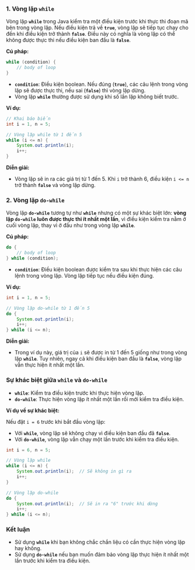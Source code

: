 ### 1. Vòng lặp `while`

Vòng lặp **`while`** trong Java kiểm tra một điều kiện trước khi thực thi đoạn mã bên trong vòng lặp. Nếu điều kiện trả về **`true`**, vòng lặp sẽ tiếp tục chạy cho đến khi điều kiện trở thành **`false`**. Điều này có nghĩa là vòng lặp có thể không được thực thi nếu điều kiện ban đầu là **`false`**.

**Cú pháp:**

```java
while (condition) {
    // body of loop
}
```

- **`condition`**: Điều kiện boolean. Nếu đúng (**`true`**), các câu lệnh trong vòng lặp sẽ được thực thi, nếu sai (**`false`**) thì vòng lặp dừng.
- Vòng lặp **`while`** thường được sử dụng khi số lần lặp không biết trước.

**Ví dụ:**

```java
// Khai báo biến
int i = 1, n = 5;

// Vòng lặp while từ 1 đến 5
while (i <= n) {
    System.out.println(i);
    i++;
}
```

**Diễn giải:**
- Vòng lặp sẽ in ra các giá trị từ 1 đến 5. Khi `i` trở thành 6, điều kiện `i <= n` trở thành **`false`** và vòng lặp dừng.

### 2. Vòng lặp `do-while`

Vòng lặp **`do-while`** tương tự như **`while`** nhưng có một sự khác biệt lớn: **vòng lặp `do-while` luôn được thực thi ít nhất một lần**, vì điều kiện kiểm tra nằm ở cuối vòng lặp, thay vì ở đầu như trong vòng lặp **`while`**.

**Cú pháp:**

```java
do {
    // body of loop
} while (condition);
```

- **`condition`**: Điều kiện boolean được kiểm tra sau khi thực hiện các câu lệnh trong vòng lặp. Vòng lặp tiếp tục nếu điều kiện đúng.

**Ví dụ:**

```java
int i = 1, n = 5;

// Vòng lặp do-while từ 1 đến 5
do {
    System.out.println(i);
    i++;
} while (i <= n);
```

**Diễn giải:**
- Trong ví dụ này, giá trị của `i` sẽ được in từ 1 đến 5 giống như trong vòng lặp **`while`**. Tuy nhiên, ngay cả khi điều kiện ban đầu là **`false`**, vòng lặp vẫn thực hiện ít nhất một lần.

### Sự khác biệt giữa `while` và `do-while`

- **`while`**: Kiểm tra điều kiện trước khi thực hiện vòng lặp.
- **`do-while`**: Thực hiện vòng lặp ít nhất một lần rồi mới kiểm tra điều kiện.

**Ví dụ về sự khác biệt:**

Nếu đặt `i = 6` trước khi bắt đầu vòng lặp:

- Với **`while`**, vòng lặp sẽ không chạy vì điều kiện ban đầu đã **`false`**.
- Với **`do-while`**, vòng lặp vẫn chạy một lần trước khi kiểm tra điều kiện.

```java
int i = 6, n = 5;

// Vòng lặp while
while (i <= n) {
    System.out.println(i);  // Sẽ không in gì ra
    i++;
}

// Vòng lặp do-while
do {
    System.out.println(i);  // Sẽ in ra "6" trước khi dừng
    i++;
} while (i <= n);
```

### Kết luận

- Sử dụng **`while`** khi bạn không chắc chắn liệu có cần thực hiện vòng lặp hay không.
- Sử dụng **`do-while`** nếu bạn muốn đảm bảo vòng lặp thực hiện ít nhất một lần trước khi kiểm tra điều kiện.
